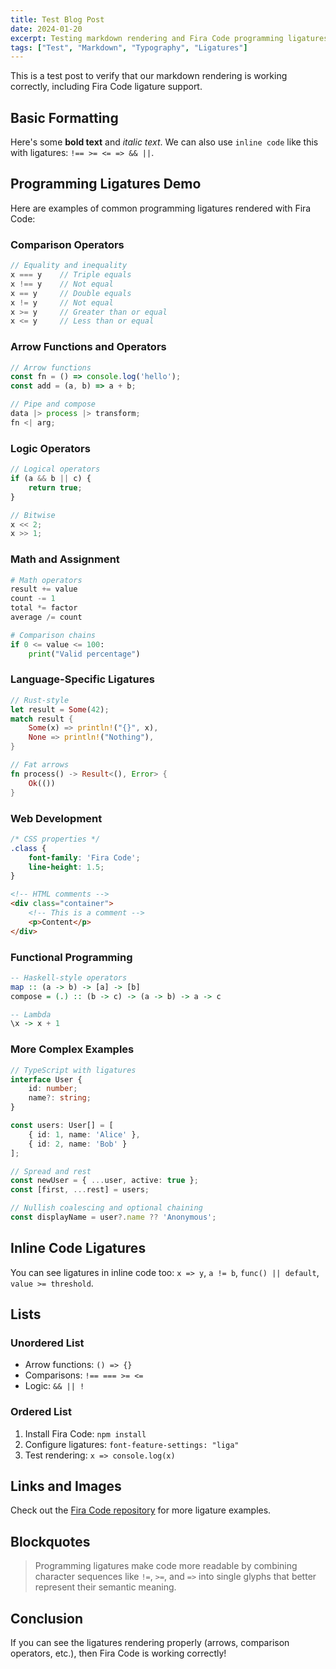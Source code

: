 ```yaml
---
title: Test Blog Post
date: 2024-01-20
excerpt: Testing markdown rendering and Fira Code programming ligatures with comprehensive examples.
tags: ["Test", "Markdown", "Typography", "Ligatures"]
---
```


This is a test post to verify that our markdown rendering is working correctly, including Fira Code ligature support.

## Basic Formatting

Here's some **bold text** and *italic text*. We can also use `inline code` like this with ligatures: `!== >= <= => && ||`.

## Programming Ligatures Demo

Here are examples of common programming ligatures rendered with Fira Code:

### Comparison Operators
```javascript
// Equality and inequality
x === y    // Triple equals
x !== y    // Not equal  
x == y     // Double equals
x != y     // Not equal
x >= y     // Greater than or equal
x <= y     // Less than or equal
```

### Arrow Functions and Operators
```javascript
// Arrow functions
const fn = () => console.log('hello');
const add = (a, b) => a + b;

// Pipe and compose
data |> process |> transform;
fn <| arg;
```

### Logic Operators
```javascript
// Logical operators
if (a && b || c) {
    return true;
}

// Bitwise
x << 2;
x >> 1;
```

### Math and Assignment
```python
# Math operators
result += value
count -= 1
total *= factor
average /= count

# Comparison chains
if 0 <= value <= 100:
    print("Valid percentage")
```

### Language-Specific Ligatures
```rust
// Rust-style
let result = Some(42);
match result {
    Some(x) => println!("{}", x),
    None => println!("Nothing"),
}

// Fat arrows
fn process() -> Result<(), Error> {
    Ok(())
}
```

### Web Development
```css
/* CSS properties */
.class {
    font-family: 'Fira Code';
    line-height: 1.5;
}
```

```html
<!-- HTML comments -->
<div class="container">
    <!-- This is a comment -->
    <p>Content</p>
</div>
```

### Functional Programming
```haskell
-- Haskell-style operators
map :: (a -> b) -> [a] -> [b]
compose = (.) :: (b -> c) -> (a -> b) -> a -> c

-- Lambda
\x -> x + 1
```

### More Complex Examples
```typescript
// TypeScript with ligatures
interface User {
    id: number;
    name?: string;
}

const users: User[] = [
    { id: 1, name: 'Alice' },
    { id: 2, name: 'Bob' }
];

// Spread and rest
const newUser = { ...user, active: true };
const [first, ...rest] = users;

// Nullish coalescing and optional chaining
const displayName = user?.name ?? 'Anonymous';
```

## Inline Code Ligatures

You can see ligatures in inline code too: `x => y`, `a != b`, `func() || default`, `value >= threshold`.

## Lists

### Unordered List
- Arrow functions: `() => {}`
- Comparisons: `!== === >= <=`  
- Logic: `&& || !`

### Ordered List
1. Install Fira Code: `npm install`
2. Configure ligatures: `font-feature-settings: "liga"`
3. Test rendering: `x => console.log(x)`

## Links and Images

Check out the [Fira Code repository](https://github.com/tonsky/FiraCode) for more ligature examples.

## Blockquotes

> Programming ligatures make code more readable by combining character sequences like `!=`, `>=`, and `=>` into single glyphs that better represent their semantic meaning.

## Conclusion

If you can see the ligatures rendering properly (arrows, comparison operators, etc.), then Fira Code is working correctly!